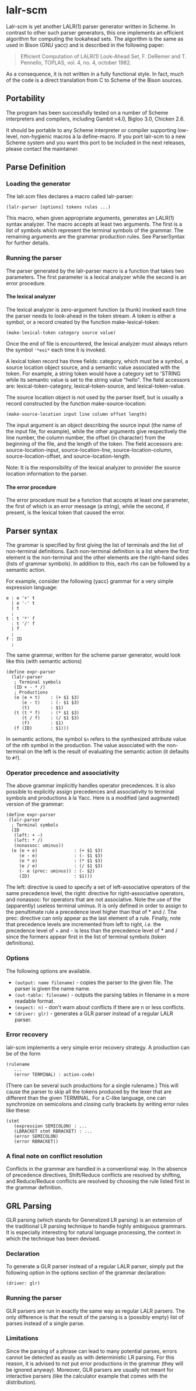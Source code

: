 # lalr-scm

Lalr-scm is yet another LALR(1) parser generator written in Scheme. In contrast
to other such parser generators, this one implements an efficient algorithm for
computing the lookahead sets. The algorithm is the same as used in Bison (GNU
yacc) and is described in the following paper:

> Efficient Computation of LALR(1) Look-Ahead Set, F. DeRemer and T. Pennello,
> TOPLAS, vol. 4, no. 4, october 1982.

As a consequence, it is not written in a fully functional style. In fact, much
of the code is a direct translation from C to Scheme of the Bison sources.

## Portability

The program has been successfully tested on a number of Scheme interpreters and
compilers, including Gambit v4.0, Bigloo 3.0, Chicken 2.6.

It should be portable to any Scheme interpreter or compiler supporting
low-level, non-hygienic macros à la define-macro. If you port lalr-scm to a new
Scheme system and you want this port to be included in the next releases,
please contact the maintainer.

## Parse Definition

### Loading the generator

The lalr.scm files declares a macro called lalr-parser:

    (lalr-parser [options] tokens rules ...)

This macro, when given appropriate arguments, generates an LALR(1) syntax
analyzer. The macro accepts at least two arguments. The first is a list of
symbols which represent the terminal symbols of the grammar. The remaining
arguments are the grammar production rules. See ParserSyntax for further
details.

### Running the parser

The parser generated by the lalr-parser macro is a function that takes two
parameters. The first parameter is a lexical analyzer while the second is an
error procedure.

#### The lexical analyzer

The lexical analyzer is zero-argument function (a thunk) invoked each time the
parser needs to look-ahead in the token stream. A token is either a symbol, or
a record created by the function make-lexical-token:

    (make-lexical-token category source value)

Once the end of file is encountered, the lexical analyzer must always return
the symbol `'*eoi*` each time it is invoked.

A lexical token record has three fields: category, which must be a symbol, a
source location object source, and a semantic value associated with the token.
For example, a string token would have a category set to 'STRING while its
semantic value is set to the string value "hello". The field accessors are:
lexical-token-category, lexical-token-source, and lexical-token-value.

The source location object is not used by the parser itself, but is usually a
record constructed by the function make-source-location:

    (make-source-location input line column offset length)

The input argument is an object describing the source input (the name of the
input file, for example), while the other arguments give respectively the line
number, the column number, the offset (in character) from the beginning of the
file, and the length of the token. The field accessors are:
source-location-input, source-location-line, source-location-column,
source-location-offset, and source-location-length.

Note: It is the responsibility of the lexical analyzer to provider the source
location information to the parser.

#### The error procedure

The error procedure must be a function that accepts at least one parameter, the
first of which is an error message (a string), while the second, if present, is
the lexical token that caused the error.

## Parser syntax

The grammar is specified by first giving the list of terminals and the list of
non-terminal definitions. Each non-terminal definition is a list where the
first element is the non-terminal and the other elements are the right-hand
sides (lists of grammar symbols). In addition to this, each rhs can be followed
by a semantic action.

For example, consider the following (yacc) grammar for a very simple expression
language:

    e : e '+' t
      | e '-' t
      | t
      ;
    t : t '*' f
      : t '/' f
      | f
      ;
    f : ID
      ;

The same grammar, written for the scheme parser generator, would look like this
(with semantic actions)

    (define expr-parser
      (lalr-parser
       ; Terminal symbols
       (ID + - * /)
       ; Productions
       (e (e + t)    : (+ $1 $3)
          (e - t)    : (- $1 $3)
          (t)        : $1)
       (t (t * f)    : (* $1 $3)
          (t / f)    : (/ $1 $3)
          (f)        : $1)
       (f (ID)       : $1)))

In semantic actions, the symbol `$n` refers to the synthesized attribute value
of the nth symbol in the production. The value associated with the non-terminal
on the left is the result of evaluating the semantic action (it defaults to
`#f`).

### Operator precedence and associativity

The above grammar implicitly handles operator precedences. It is also possible
to explicitly assign precedences and associativity to terminal symbols and
productions à la Yacc. Here is a modified (and augmented) version of the
grammar:

    (define expr-parser
     (lalr-parser
      ; Terminal symbols
      (ID
       (left: + -)
       (left: * /)
       (nonassoc: uminus))
      (e (e + e)              : (+ $1 $3)
         (e - e)              : (- $1 $3)
         (e * e)              : (* $1 $3)
         (e / e)              : (/ $1 $3)
         (- e (prec: uminus)) : (- $2)
         (ID)                 : $1)))

The left: directive is used to specify a set of left-associative operators of
the same precedence level, the right: directive for right-associative
operators, and nonassoc: for operators that are not associative. Note the use
of the (apparently) useless terminal uminus. It is only defined in order to
assign to the penultimate rule a precedence level higher than that of * and /.
The prec: directive can only appear as the last element of a rule. Finally,
note that precedence levels are incremented from left to right, _i.e._ the
precedence level of + and - is less than the precedence level of * and / since
the formers appear first in the list of terminal symbols (token definitions).

### Options

The following options are available.

 * `(output: name filename)` - copies the parser to the given file. The parser is given the name name.
 * `(out-table: filename)` - outputs the parsing tables in filename in a more readable format.
 * `(expect: n)` - don't warn about conflicts if there are n or less conflicts.
 * `(driver: glr)` - generates a GLR parser instead of a regular LALR parser.

### Error recovery

lalr-scm implements a very simple error recovery strategy. A production can be
of the form

    (rulename
       ...
       (error TERMINAL) : action-code)

(There can be several such productions for a single rulename.) This will cause
the parser to skip all the tokens produced by the lexer that are different than
the given TERMINAL. For a C-like language, one can synchronize on semicolons
and closing curly brackets by writing error rules like these:

    (stmt
       (expression SEMICOLON) : ...
       (LBRACKET stmt RBRACKET) : ...
       (error SEMICOLON)
       (error RBRACKET))

### A final note on conflict resolution

Conflicts in the grammar are handled in a conventional way. In the absence of
precedence directives, Shift/Reduce conflicts are resolved by shifting, and
Reduce/Reduce conflicts are resolved by choosing the rule listed first in the
grammar definition.

## GRL Parsing

GLR parsing (which stands for Generalized LR parsing) is an extension of the
traditional LR parsing technique to handle highly ambiguous grammars. It is
especially interesting for natural language processing, the context in which
the technique has been devised.

### Declaration

To generate a GLR parser instead of a regular LALR parser, simply put the
following option in the options section of the grammar declaration:

    (driver: glr)

### Running the parser

GLR parsers are run in exactly the same way as regular LALR parsers. The only
difference is that the result of the parsing is a (possibly empty) list of
parses instead of a single parse.

### Limitations

Since the parsing of a phrase can lead to many potential parses, errors cannot
be detected as easily as with deterministic LR parsing. For this reason, it is
advised to not put error productions in the grammar (they will be ignored
anyway). Moreover, GLR parsers are usually not meant for interactive parsers
(like the calculator example that comes with the distribution).

